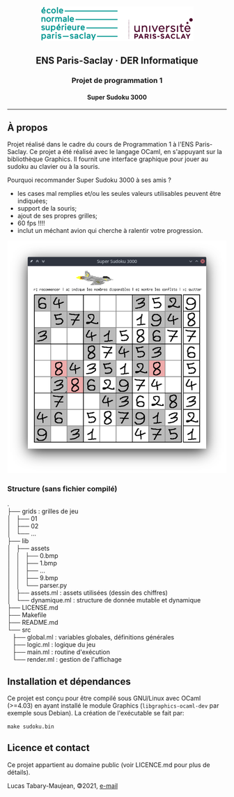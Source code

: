 <p align="center">
  <img src="media/ENS_logo.png" alt="Logo ENS" height=80">
  <h2 align="center">ENS Paris-Saclay · DER Informatique</h2>
  <h3 align="center">Projet de programmation 1</h3>
  <h4 align="center">Super Sudoku 3000</h3>
</p>

---
## À propos
Projet réalisé dans le cadre du cours de Programmation 1 à l'ENS Paris-Saclay. Ce projet a été réalisé avec
le langage OCaml, en s'appuyant sur la bibliothèque Graphics. Il fournit une interface graphique pour jouer
au sudoku au clavier ou à la souris.


Pourquoi recommander Super Sudoku 3000 à ses amis ?
- les cases mal remplies et/ou les seules valeurs utilisables peuvent être indiquées;
- support de la souris;
- ajout de ses propres grilles;
- 60 fps !!!!
- inclut un méchant avion qui cherche à ralentir votre progression.

![Capture d'écran du jeu](media/screenshot.png)


### Structure (sans fichier compilé)
.  
├── grids : grilles de jeu   
│   ├── 01  
│   ├── 02  
│   └── ...  
├── lib  
│   ├── assets  
│   │   ├── 0.bmp  
│   │   ├── 1.bmp  
│   │   ├── ...  
│   │   ├── 9.bmp  
│   │   └── parser.py  
│   ├── assets.ml : assets utilisées (dessin des chiffres)  
│   └── dynamique.ml : structure de donnée mutable et dynamique  
├── LICENSE.md  
├── Makefile  
├── README.md  
└── src  
    ├── global.ml : variables globales, définitions générales  
    ├── logic.ml : logique du jeu  
    ├── main.ml : routine d'exécution  
    └── render.ml : gestion de l'affichage  

## Installation et dépendances
Ce projet est conçu pour être compilé sous GNU/Linux avec OCaml (>=4.03) en ayant installé
le module Graphics (`libgraphics-ocaml-dev` par exemple sous Debian). La création de
l'exécutable se fait par:

```
make sudoku.bin
```

## Licence et contact
Ce projet appartient au domaine public (voir LICENCE.md pour plus de détails).

Lucas Tabary-Maujean, 🄯2021, [e-mail](mailto:l.ta-ma@pm.me)
